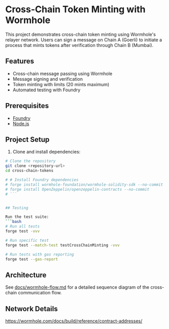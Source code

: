 # Cross-Chain Token Minting with Wormhole

This project demonstrates cross-chain token minting using Wormhole's relayer network. Users can sign a message on Chain A (Goerli) to initiate a process that mints tokens after verification through Chain B (Mumbai).

## Features

- Cross-chain message passing using Wormhole
- Message signing and verification
- Token minting with limits (20 mints maximum)
- Automated testing with Foundry

## Prerequisites

- [Foundry](https://book.getfoundry.sh/getting-started/installation)
- [Node.js](https://nodejs.org/)

## Project Setup

1. Clone and install dependencies:
```bash
# Clone the repository
git clone <repository-url>
cd cross-chain-tokens

# # Install Foundry dependencies
# forge install wormhole-foundation/wormhole-solidity-sdk --no-commit
# forge install OpenZeppelin/openzeppelin-contracts --no-commit
# ```


## Testing

Run the test suite:
```bash
# Run all tests
forge test -vvv

# Run specific test
forge test --match-test testCrossChainMinting -vvv

# Run tests with gas reporting
forge test --gas-report
```

## Architecture

See [docs/wormhole-flow.md](./docs/wormhole-flow.md) for a detailed sequence diagram of the cross-chain communication flow.

## Network Details
https://wormhole.com/docs/build/reference/contract-addresses/